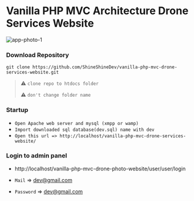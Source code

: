 # Vanilla PHP MVC Architecture Drone Services Website



<img src="https://github.com/ShineShineDev/Vuejs-Web-Developer-Portfolio/blob/master/app_overview_photos/001_photo.jpg" alt='app-photo-1'/>


### Download Repository
```
git clone https://github.com/ShineShineDev/vanilla-php-mvc-drone-services-website.git
```
> :warning: `clone repo to htdocs folder`
>
> :warning: `don't change folder name`





### Startup

- `Open Apache web server and mysql (xmpp or wamp)`
- `Import downloaded sql database(dev.sql) name with dev `
- `Open this url => http://localhost/vanilla-php-mvc-drone-services-website/`





### Login to admin panel 

- http://localhost/vanilla-php-mvc-drone-photo-website/user/user/login

- `Mail` => dev@gmail.com

- `Password` => dev@gmail.com


